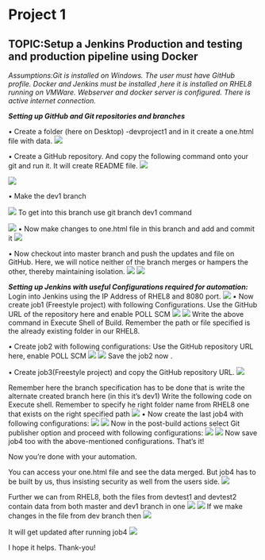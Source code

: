 # Project 1
## TOPIC:Setup a Jenkins Production and testing and production pipeline using Docker
*Assumptions:Git is installed on Windows. The user must have GitHub profile. Docker and Jenkins must be installed ,here it is installed on RHEL8 running on VMWare. Webserver and docker server is configured. There is active internet connection.*

***Setting up GitHub and Git repositories and branches***

•	Create a folder (here on Desktop) -devproject1 and in it create a one.html file with data.
![](images/1.png)

•	Create a GitHub repository. And copy the following command onto your git and run it. It will create README file.
![](images/2.png)

![](images/3.png)

•	Make the dev1 branch

![](images/4.png)
To get into this branch use git branch dev1 command

![](images/5.png)
•	Now make changes to one.html file in this branch and add and commit it
![](images/6.png)

•	Now checkout into master branch and push the updates and file on GitHub. Here, we will notice neither of the branch merges or hampers the other, thereby maintaining isolation.
![](images/7.png)
![](images/8.png)

***Setting up Jenkins with useful Configurations required for automation:***
Login into Jenkins using the IP Address of RHEL8 and 8080 port.
![](images/9.png)
•	Now create job1 (Freestyle project) with following Configurations. Use the GitHub URL of the repository here and enable POLL SCM
![](images/10.png)
![](images/11.png)
Write the above command in Execute Shell of Build. Remember the path or file specified is the already existing folder in our RHEL8.

•	Create job2 with following configurations: Use the GitHub repository URL here, enable POLL SCM
![](images/12.png)
![](images/13.png)
Save the job2 now .

•	Create job3(Freestyle project) and copy the GitHub repository URL.
![](images/14.png)

Remember here the branch specification has to be done that is write the alternate created branch here (in this it’s dev1)
Write the following code on Execute shell. Remember to specify he right folder name from RHEL8 one that exists on the right specified path
![](images/15.png)
•	Now create the last job4 with following configurations:
![](images/16.png)
![](images/17.png)
Now in the post-build actions select Git publisher option and proceed with following configurations:
![](images/18.png)
![](images/19.png)
Now save job4 too with the above-mentioned configurations. That’s it!


Now you’re done with your automation.

You can access your one.html file and see the data merged. But job4 has to be built by us, thus insisting security as well from the users side.
![](images/20.png)


Further we can from RHEL8, both the files from devtest1 and devtest2 contain data from both master and dev1 branch in one
![](images/21.png)
![](images/22.png)
If we make changes in the file from dev branch then
![](images/23.png)

It will get updated after running job4
![](images/24.png)





I hope it helps. Thank-you!




